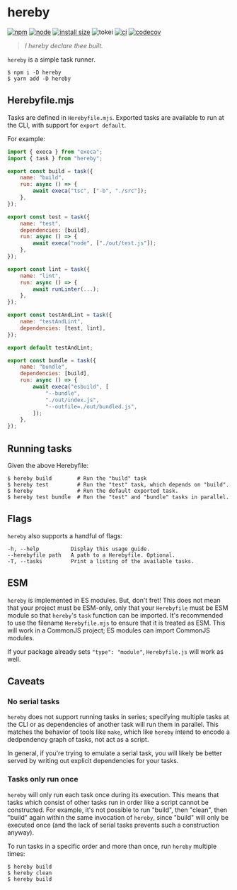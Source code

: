 # hereby

[![npm](https://img.shields.io/npm/v/hereby.svg)](https://npmjs.com/package/hereby)
[![node](https://img.shields.io/node/v/hereby.svg)](https://nodejs.org)
[![install size](https://packagephobia.com/badge?p=hereby)](https://packagephobia.com/result?p=hereby)
![tokei](https://img.shields.io/endpoint?url=https://hereby.js.org/tokei.json)
[![ci](https://github.com/jakebailey/hereby/actions/workflows/ci.yml/badge.svg)](https://github.com/jakebailey/hereby/actions/workflows/ci.yml)
[![codecov](https://codecov.io/gh/jakebailey/hereby/branch/main/graph/badge.svg?token=YL2Z1uk5dh)](https://codecov.io/gh/jakebailey/hereby)

> _I hereby declare thee built._

`hereby` is a simple task runner.

```
$ npm i -D hereby
$ yarn add -D hereby
```

## Herebyfile.mjs

Tasks are defined in `Herebyfile.mjs`. Exported tasks are available to run at
the CLI, with support for `export default`.

For example:

```js
import { execa } from "execa";
import { task } from "hereby";

export const build = task({
    name: "build",
    run: async () => {
        await execa("tsc", ["-b", "./src"]);
    },
});

export const test = task({
    name: "test",
    dependencies: [build],
    run: async () => {
        await execa("node", ["./out/test.js"]);
    },
});

export const lint = task({
    name: "lint",
    run: async () => {
        await runLinter(...);
    },
});

export const testAndLint = task({
    name: "testAndLint",
    dependencies: [test, lint],
});

export default testAndLint;

export const bundle = task({
    name: "bundle",
    dependencies: [build],
    run: async () => {
        await execa("esbuild", [
            "--bundle",
            "./out/index.js",
            "--outfile=./out/bundled.js",
        ]);
    },
});
```

## Running tasks

Given the above Herebyfile:

```
$ hereby build        # Run the "build" task
$ hereby test         # Run the "test" task, which depends on "build".
$ hereby              # Run the default exported task.
$ hereby test bundle  # Run the "test" and "bundle" tasks in parallel.
```

## Flags

`hereby` also supports a handful of flags:

```
-h, --help          Display this usage guide.
--herebyfile path   A path to a Herebyfile. Optional.
-T, --tasks         Print a listing of the available tasks.
```

## ESM

`hereby` is implemented in ES modules. But, don't fret! This does not mean that
your project must be ESM-only, only that your `Herebyfile` must be ESM module so
that `hereby`'s `task` function can be imported. It's recommended to use the
filename `Herebyfile.mjs` to ensure that it is treated as ESM. This will work in
a CommonJS project; ES modules can import CommonJS modules.

If your package already sets `"type": "module"`, `Herebyfile.js` will work as
well.

## Caveats

### No serial tasks

`hereby` does not support running tasks in series; specifying multiple tasks at
the CLI or as dependencies of another task will run them in parallel. This
matches the behavior of tools like `make`, which like `hereby` intend to encode
a dedpendency graph of tasks, not act as a script.

In general, if you're trying to emulate a serial task, you will likely be better
served by writing out explicit dependencies for your tasks.

### Tasks only run once

`hereby` will only run each task once during its execution. This means that
tasks which consist of other tasks run in order like a script cannot be
constructed. For example, it's not possible to run "build", then "clean", then
"build" again within the same invocation of `hereby`, since "build" will only be
executed once (and the lack of serial tasks prevents such a construction
anyway).

To run tasks in a specific order and more than once, run `hereby` multiple
times:

```
$ hereby build
$ hereby clean
$ hereby build
```
